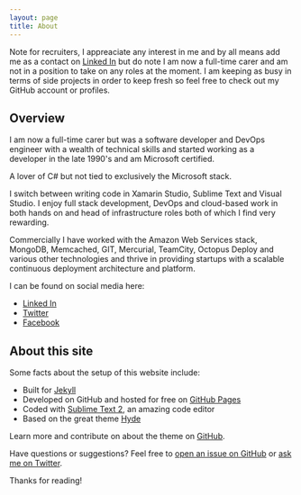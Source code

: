 ```yaml
---
layout: page
title: About
---
```


<p class="message">
	Note for recruiters, I appreaciate any interest in me and by all means add me as a contact on
	<a href="https://www.linkedin.com/in/solrevdev">Linked In</a> but do note I am now a full-time carer and am not in a position to take on any roles at the moment. I am keeping as busy in terms of side projects in order to keep fresh so feel free to check out my GitHub account or profiles.
</p>

## Overview

I am now a full-time carer but was a software developer and DevOps engineer with a wealth of technical skills and started working as a developer in the late 1990's and am Microsoft certified.

A lover of C# but not tied to exclusively the Microsoft stack. 

I switch between writing code in Xamarin Studio, Sublime Text and Visual Studio. I enjoy full stack development, DevOps and cloud-based work in both hands on and head of infrastructure roles both of which I find very rewarding. 

Commercially I have worked with the Amazon Web Services stack, MongoDB, Memcached, GIT, Mercurial, TeamCity, Octopus Deploy and various other technologies and thrive in providing startups with a scalable continuous deployment architecture and platform.

I can be found on social media here:

* [Linked In](https://www.linkedin.com/in/solrevdev)
* [Twitter](https://twitter.com/solrevdev)
* [Facebook](https://www.facebook.com/solrevdevtechradar/)


## About this site

Some facts about the setup of this website include:

* Built for [Jekyll](http://jekyllrb.com)
* Developed on GitHub and hosted for free on [GitHub Pages](https://pages.github.com)
* Coded with [Sublime Text 2](http://sublimetext.com), an amazing code editor
* Based on the great theme [Hyde](http://hyde.getpoole.com)

Learn more and contribute on about the theme on [GitHub](https://github.com/poole).

Have questions or suggestions? Feel free to [open an issue on GitHub](https://github.com/solrevdev/solrevdev.github.io) or [ask me on Twitter](https://twitter.com/solrevdev).

Thanks for reading!
